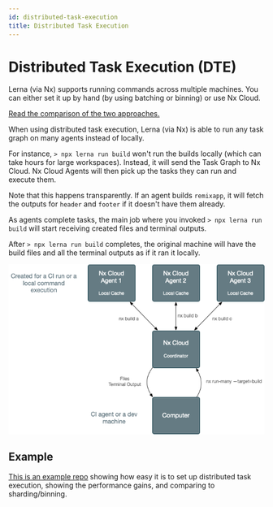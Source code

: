 ```yaml
---
id: distributed-task-execution
title: Distributed Task Execution
---
```


# Distributed Task Execution (DTE)

Lerna (via Nx) supports running commands across multiple machines. You can either set it up by hand (by using batching
or
binning) or use Nx Cloud.

[Read the comparison of the two approaches.](https://blog.nrwl.io/distributing-ci-binning-and-distributed-task-execution-632fe31a8953?source=friends_link&sk=5120b7ff982730854ed22becfe7a640a)

When using distributed task execution, Lerna (via Nx) is able to run any task graph on many agents instead of
locally.

For instance, `> npx lerna run build` won't run the builds locally (which can take hours for large workspaces). Instead,
it will send the Task Graph to Nx Cloud. Nx Cloud Agents will then pick up the tasks they can run and execute them.

Note that this happens transparently. If an agent builds `remixapp`, it will fetch the outputs for `header` and `footer`
if it doesn't have them already.

As agents complete tasks, the main job where you invoked `> npx lerna run build` will start receiving created files and
terminal outputs.

After `> npx lerna run build` completes, the original machine will have the build files and all the terminal outputs as if it ran
it locally.

![DTE](../images/dte/dte.png)

## Example

[This is an example repo](https://github.com/vsavkin/lerna-dte) showing how easy it is to set up distributed task
execution, showing the performance gains, and comparing to sharding/binning.
